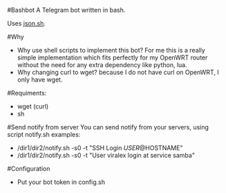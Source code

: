 #Bashbot
A Telegram bot written in bash.

Uses [json.sh](https://github.com/dominictarr/JSON.sh).

#Why
* Why use shell scripts to implement this bot?
For me this is a really simple implementation which fits perfectly for my OpenWRT
router without the need for any extra dependency like python, lua.
* Why changing curl to wget? because I do not have curl on OpenWRT,
I only have wget.

#Requiments:
* wget (curl)
* sh

#Send notify from server
You can send notify from your servers, using script notify.sh
examples:
- /dir1/dir2/notify.sh -s0 -t "SSH Login $USER@$HOSTNAME"
- /dir1/dir2/notify.sh -s0 -t "User viralex login at service samba"

#Configuration
- Put your bot token in config.sh
